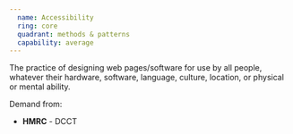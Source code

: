 ```yaml
---
  name: Accessibility
  ring: core
  quadrant: methods & patterns
  capability: average
---
```

The practice of designing web pages/software for use by all people, whatever their hardware, software, language, culture, location, or physical or mental ability.

Demand from:
- __HMRC__ - DCCT
